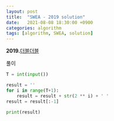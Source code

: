 ```yaml
---
layout: post
title:  "SWEA - 2019 solution"
date:   2021-08-08 18:30:00 +0900
categories: algorithm
tags: [algorithm, SWEA, solution]
---
```

**2019.**[더블더블](https://swexpertacademy.com/main/code/problem/problemDetail.do?problemLevel=1&contestProbId=AV5QDEX6AqwDFAUq&categoryId=AV5QDEX6AqwDFAUq&categoryType=CODE&problemTitle=&orderBy=FIRST_REG_DATETIME&selectCodeLang=PYTHON&select-1=1&pageSize=10&pageIndex=2)

풀이

```python
T = int(input())

result = ''
for i in range(T+1):
    result = result + str(2 ** i) + ' '
result = result[:-1]

print(result)
```

